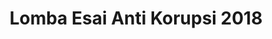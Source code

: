 ---
layout:   certificate
title:    "Lomba Esai Anti Korupsi 2018"
slug:     esaikorupsi18
category: lomba
issuer:   "Bagian Pengembangan Pembelajaran Universitas Telkom"
---
